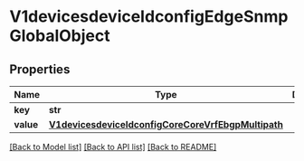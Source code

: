 # V1devicesdeviceIdconfigEdgeSnmpGlobalObject

## Properties
Name | Type | Description | Notes
------------ | ------------- | ------------- | -------------
**key** | **str** |  | [optional] 
**value** | [**V1devicesdeviceIdconfigCoreCoreVrfEbgpMultipath**](V1devicesdeviceIdconfigCoreCoreVrfEbgpMultipath.md) |  | [optional] 

[[Back to Model list]](../README.md#documentation-for-models) [[Back to API list]](../README.md#documentation-for-api-endpoints) [[Back to README]](../README.md)

